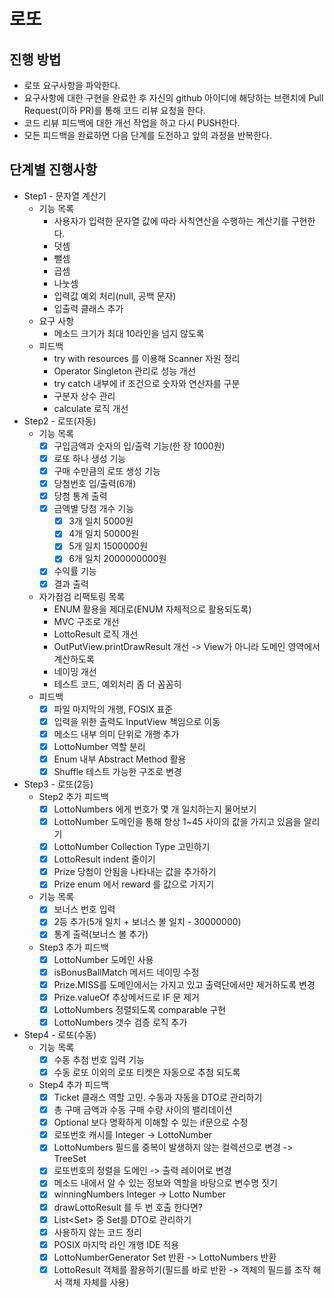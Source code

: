 # 로또
## 진행 방법
* 로또 요구사항을 파악한다.
* 요구사항에 대한 구현을 완료한 후 자신의 github 아이디에 해당하는 브랜치에 Pull Request(이하 PR)를 통해 코드 리뷰 요청을 한다.
* 코드 리뷰 피드백에 대한 개선 작업을 하고 다시 PUSH한다.
* 모든 피드백을 완료하면 다음 단계를 도전하고 앞의 과정을 반복한다.

## 단계별 진행사항
* Step1 - 문자열 계산기
  * 기능 목록
    * 사용자가 입력한 문자열 값에 따라 사칙연산을 수행하는 계산기를 구현한다.
    * 덧셈
    * 뺄셈
    * 곱셈
    * 나눗셈
    * 입력값 예외 처리(null, 공백 문자)
    * 입출력 클래스 추가
  * 요구 사항
    * 메소드 크기가 최대 10라인을 넘지 않도록
  * 피드백
    * try with resources 를 이용해 Scanner 자원 정리
    * Operator Singleton 관리로 성능 개선
    * try catch 내부에 if 조건으로 숫자와 연산자를 구분
    * 구분자 상수 관리
    * calculate 로직 개선
* Step2 - 로또(자동)
  * 기능 목록
    - [x] 구입금액과 숫자의 입/출력 기능(한 장 1000원)
    - [x] 로또 하나 생성 기능
    - [x] 구매 수만큼의 로또 생성 기능
    - [x] 당첨번호 입/출력(6개)
    - [x] 당첨 통계 출력
    - [x] 금액별 당첨 개수 기능
      - [x] 3개 일치 5000원
      - [x] 4개 일치 50000원
      - [x] 5개 일치 1500000원
      - [x] 6개 일치 2000000000원
    - [x] 수익률 기능
    - [x] 결과 출력
  * 자가점검 리팩토링 목록
    * ENUM 활용을 제대로(ENUM 자체적으로 활용되도록)
    * MVC 구조로 개선
    * LottoResult 로직 개선
    * OutPutView.printDrawResult 개선 -> View가 아니라 도메인 영역에서 계산하도록
    * 네이밍 개선
    * 테스트 코드, 예외처리 좀 더 꼼꼼히
  * 피드백
    - [x] 파일 마지막의 개행, FOSIX 표준
    - [x] 입력을 위한 출력도 InputView 책임으로 이동
    - [x] 메소드 내부 의미 단위로 개행 추가
    - [x] LottoNumber 역할 분리
    - [x] Enum 내부 Abstract Method 활용
    - [x] Shuffle 테스트 가능한 구조로 변경
* Step3 - 로또(2등)
  * Step2 추가 피드백
    - [x] LottoNumbers 에게 번호가 몇 개 일치하는지 물어보기
    - [x] LottoNumber 도메인을 통해 항상 1~45 사이의 값을 가지고 있음을 알리기
    - [x] LottoNumber Collection Type 고민하기
    - [x] LottoResult indent 줄이기
    - [x] Prize 당첨이 안됨을 나타내는 값을 추가하기
    - [x] Prize enum 에서 reward 를 값으로 가지기
  * 기능 목록
    - [x] 보너스 번호 입력
    - [x] 2등 추가(5개 일치 + 보너스 볼 일치 - 30000000)
    - [x] 통계 출력(보너스 볼 추가)
  * Step3 추가 피드백
    - [x] LottoNumber 도메인 사용
    - [x] isBonusBallMatch 메서드 네이밍 수정
    - [x] Prize.MISS를 도메인에서는 가지고 있고 출력단에서만 제거하도록 변경
    - [x] Prize.valueOf 추상메서드로 IF 문 제거
    - [x] LottoNumbers 정렬되도록 comparable 구현
    - [x] LottoNumbers 갯수 검증 로직 추가
* Step4 - 로또(수동)
  * 기능 목록
    - [x] 수동 추첨 번호 입력 기능
    - [x] 수동 로또 이외의 로또 티켓은 자동으로 추첨 되도록
  * Step4 추가 피드백
    - [x] Ticket 클래스 역할 고민. 수동과 자동을 DTO로 관리하기
    - [x] 총 구매 금액과 수동 구매 수량 사이의 밸리데이션
    - [x] Optional 보다 명확하게 이해할 수 있는 if문으로 수정
    - [x] 로또번호 캐시를 Integer -> LottoNumber
    - [x] LottoNumbers 필드를 중복이 발생하지 않는 컬렉션으로 변경 -> TreeSet
    - [x] 로또번호의 정렬을 도메인 -> 출력 레이어로 변경
    - [x] 메소드 내에서 알 수 있는 정보와 역할을 바탕으로 변수명 짓기
    - [x] winningNumbers Integer -> Lotto Number 
    - [x] drawLottoResult 를 두 번 호출 한다면?
    - [x] List<Set<Integer>> 중 Set<Integer>를 DTO로 관리하기
    - [x] 사용하지 않는 코드 정리
    - [x] POSIX 마지막 라인 개행 IDE 적용
    - [x] LottoNumberGenerator Set<LottoNumber> 반환 -> LottoNumbers 반환
    - [x] LottoResult 객체를 활용하기(필드를 바로 반환 -> 객체의 필드를 조작 해서 객체 자체를 사용)
